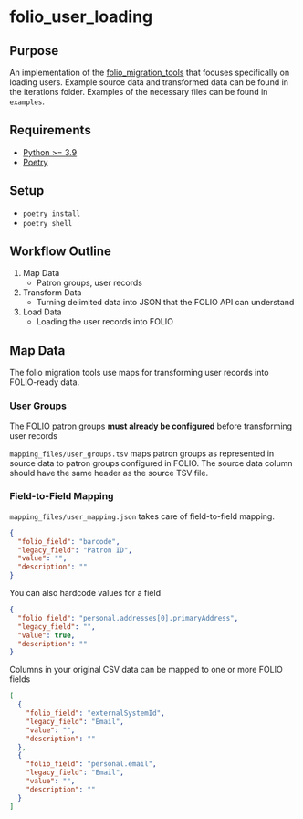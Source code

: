 # folio_user_loading

## Purpose

An implementation of the [folio_migration_tools](https://github.com/FOLIO-FSE/folio_migration_tools) that focuses specifically on loading users. Example source data and transformed data can be found in the iterations folder. Examples of the necessary files can be found in `examples`.

## Requirements

- [Python >= 3.9](https://www.python.org/downloads/)
- [Poetry](https://python-poetry.org/docs/)

## Setup

- `poetry install`
- `poetry shell`

## Workflow Outline

1. Map Data
   - Patron groups, user records
2. Transform Data
   - Turning delimited data into JSON that the FOLIO API can understand
3. Load Data
   - Loading the user records into FOLIO

## Map Data

The folio migration tools use maps for transforming user records into FOLIO-ready data. 

### User Groups

The FOLIO patron groups **must already be configured** before transforming user records

`mapping_files/user_groups.tsv` maps patron groups as represented in source data to patron groups configured in FOLIO. The source data column should have the same header as the source TSV file. 

### Field-to-Field Mapping

`mapping_files/user_mapping.json` takes care of field-to-field mapping.

```json
{
  "folio_field": "barcode",
  "legacy_field": "Patron ID",
  "value": "",
  "description": ""
}
```

You can also hardcode values for a field

```json
{
  "folio_field": "personal.addresses[0].primaryAddress",
  "legacy_field": "",
  "value": true,
  "description": ""
}
```

Columns in your original CSV data can be mapped to one or more FOLIO fields
```json
[
  {
    "folio_field": "externalSystemId",
    "legacy_field": "Email",
    "value": "",
    "description": ""
  },
  {
    "folio_field": "personal.email",
    "legacy_field": "Email",
    "value": "",
    "description": ""
  }
]
```

